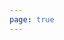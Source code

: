 ```yaml
---
page: true
---
```


<script setup>
import PartnerPage from './partners/PartnerPage.vue'
</script>

<PartnerPage />
